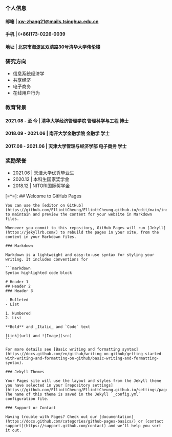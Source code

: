 ### 个人信息
#### 邮箱 | xw-zhang21@mails.tsinghua.edu.cn
#### 手机 | (+86)173-0226-0039
#### 地址 | 北京市海淀区双清路30号清华大学伟伦楼

### 研究方向
- 信息系统经济学
- 共享经济
- 电子商务
- 在线用户行为

### 教育背景
#### 2021.08 - 至   今 | 清华大学经济管理学院 管理科学与工程 博士
#### 2018.09 - 2021.06 | 南开大学金融学院 金融学 学士
#### 2017.08 - 2021.06 | 天津大学管理与经济学部 电子商务 学士

### 奖励荣誉
- 2021.06 | 天津大学优秀毕业生
- 2020.12 | 本科生国家奖学金
- 2018.12 | NITORI国际奖学金

[=^=]:
    ## Welcome to GitHub Pages

    You can use the [editor on GitHub](https://github.com/ElliottCheung/ElliottCheung.github.io/edit/main/index.md) to maintain and preview the content for your website in Markdown files.

    Whenever you commit to this repository, GitHub Pages will run [Jekyll](https://jekyllrb.com/) to rebuild the pages in your site, from the content in your Markdown files.

    ### Markdown

    Markdown is a lightweight and easy-to-use syntax for styling your writing. It includes conventions for

    ```markdown
    Syntax highlighted code block

    # Header 1
    ## Header 2
    ### Header 3

    - Bulleted
    - List

    1. Numbered
    2. List

    **Bold** and _Italic_ and `Code` text

    [Link](url) and ![Image](src)
    ```

    For more details see [Basic writing and formatting syntax](https://docs.github.com/en/github/writing-on-github/getting-started-with-writing-and-formatting-on-github/basic-writing-and-formatting-syntax).

    ### Jekyll Themes

    Your Pages site will use the layout and styles from the Jekyll theme you have selected in your [repository settings](https://github.com/ElliottCheung/ElliottCheung.github.io/settings/pages). The name of this theme is saved in the Jekyll `_config.yml` configuration file.

    ### Support or Contact

    Having trouble with Pages? Check out our [documentation](https://docs.github.com/categories/github-pages-basics/) or [contact support](https://support.github.com/contact) and we’ll help you sort it out.
